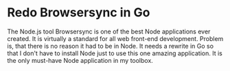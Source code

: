 # Redo Browsersync in Go

The Node.js tool Browsersync is one of the best Node applications ever
created. It is virtually a standard for all web front-end development.
Problem is, that there is no reason it had to be in Node. It needs a
rewrite in Go so that I don't have to install Node just to use this one
amazing application. It is the only must-have Node application in my
toolbox.
